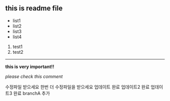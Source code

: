 ## this is readme file
- list1
- list2
- list3
- list4

1. test1
2. test2

---

**this is very important!!**

_please check this comment_

수정파일 받으세요
한번 더 수정파일을 받으세요
업데이트 완료
업데이트2 완료
업데이트3 완료
branchA 추가

